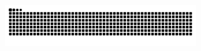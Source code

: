 <a href="https://www.youtube.com/watch?v=dQw4w9WgXcQ&ab_channel=RickAstley">![github contribution grid snake animation](https://raw.githubusercontent.com/grufoony/grufoony/output/github-contribution-grid-snake-dark.svg#gh-dark-mode-only)</a>
<!--- <a href="https://www.youtube.com/watch?v=dQw4w9WgXcQ&ab_channel=RickAstley">![github contribution grid snake animation](https://raw.githubusercontent.com/grufoony/grufoony/output/github-contribution-grid-snake.svg#gh-light-mode-only)</a>
-->
